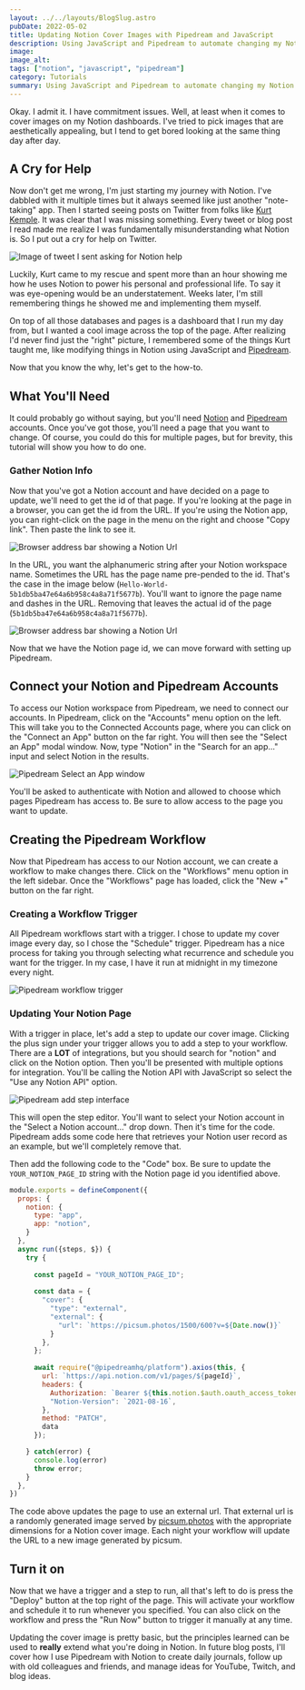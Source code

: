 ```yaml
---
layout: ../../layouts/BlogSlug.astro
pubDate: 2022-05-02
title: Updating Notion Cover Images with Pipedream and JavaScript
description: Using JavaScript and Pipedream to automate changing my Notion cover image each night.
image: 
image_alt: 
tags: ["notion", "javascript", "pipedream"] 
category: Tutorials
summary: Using JavaScript and Pipedream to automate changing my Notion cover image each night.
---
```


Okay. I admit it. I have commitment issues. Well, at least when it comes to
cover images on my Notion dashboards. I've tried to pick images that are
aesthetically appealing, but I tend to get bored looking at the same thing day
after day.

## A Cry for Help

Now don't get me wrong, I'm just starting my journey with Notion. I've dabbled
with it multiple times but it always seemed like just another "note-taking" app.
Then I started seeing posts on Twitter from folks like
[Kurt Kemple](https://twitter.com/theworstdev). It was clear that I was missing
something. Every tweet or blog post I read made me realize I was fundamentally
misunderstanding what Notion is. So I put out a cry for help on Twitter.

![Image of tweet I sent asking for Notion help](https://res.cloudinary.com/dk3rdh3yo/image/upload/v1651280565/blog/how-to-update-notion-cover-image-with-javascript/image-of-initial-tweet-for-notion-help.png)

Luckily, Kurt came to my rescue and spent more than an hour showing me how he
uses Notion to power his personal and professional life. To say it was
eye-opening would be an understatement. Weeks later, I'm still remembering
things he showed me and implementing them myself.

On top of all those databases and pages is a dashboard that I run my day from,
but I wanted a cool image across the top of the page. After realizing I'd never
find just the "right" picture, I remembered some of the things Kurt taught me,
like modifying things in Notion using JavaScript and
[Pipedream](https://pipedream.com/).

Now that you know the why, let's get to the how-to.

## What You'll Need

It could probably go without saying, but you'll need
[Notion](https://www.notion.so/) and [Pipedream](https://pipedream.com/)
accounts. Once you've got those, you'll need a page that you want to change. Of
course, you could do this for multiple pages, but for brevity, this tutorial
will show you how to do one.

### Gather Notion Info

Now that you've got a Notion account and have decided on a page to update, we'll
need to get the id of that page. If you're looking at the page in a browser, you
can get the id from the URL. If you're using the Notion app, you can right-click
on the page in the menu on the right and choose "Copy link". Then paste the link
to see it.

![Browser address bar showing a Notion Url](https://res.cloudinary.com/dk3rdh3yo/image/upload/v1651285538/blog/how-to-update-notion-cover-image-with-javascript/notion-app-context-menu.png)

In the URL, you want the alphanumeric string after your Notion workspace name.
Sometimes the URL has the page name pre-pended to the id. That's the case in the
image below (`Hello-World-5b1db5ba47e64a6b958c4a8a71f5677b`). You'll want to
ignore the page name and dashes in the URL. Removing that leaves the actual id
of the page (`5b1db5ba47e64a6b958c4a8a71f5677b`).

![Browser address bar showing a Notion Url](https://res.cloudinary.com/dk3rdh3yo/image/upload/v1651285413/blog/how-to-update-notion-cover-image-with-javascript/notion-browser-address-bar.png)

Now that we have the Notion page id, we can move forward with setting up
Pipedream.

## Connect your Notion and Pipedream Accounts

To access our Notion workspace from Pipedream, we need to connect our accounts.
In Pipedream, click on the "Accounts" menu option on the left. This will take
you to the Connected Accounts page, where you can click on the "Connect an App"
button on the far right. You will then see the "Select an App" modal window. Now,
type "Notion" in the "Search for an app..." input and select Notion in the
results.

![Pipedream Select an App window](https://res.cloudinary.com/dk3rdh3yo/image/upload/v1651330319/blog/how-to-update-notion-cover-image-with-javascript/pipedream-connect-app.png)

You'll be asked to authenticate with Notion and allowed to choose which pages
Pipedream has access to. Be sure to allow access to the page you want to update.

## Creating the Pipedream Workflow

Now that Pipedream has access to our Notion account, we can create a workflow to
make changes there. Click on the "Workflows" menu option in the left sidebar.
Once the "Workflows" page has loaded, click the "New +" button on the far right.

### Creating a Workflow Trigger

All Pipedream workflows start with a trigger. I chose to update my cover image
every day, so I chose the "Schedule" trigger. Pipedream has a nice process for
taking you through selecting what recurrence and schedule you want for the
trigger. In my case, I have it run at midnight in my timezone every night.

![Pipedream workflow trigger](https://res.cloudinary.com/dk3rdh3yo/image/upload/v1651333416/blog/how-to-update-notion-cover-image-with-javascript/pipedream-new-trigger.png)

### Updating Your Notion Page

With a trigger in place, let's add a step to update our cover image. Clicking
the plus sign under your trigger allows you to add a step to your workflow.
There are a **LOT** of integrations, but you should search for "notion" and
click on the Notion option. Then you'll be presented with multiple options for
integration. You'll be calling the Notion API with JavaScript so select the "Use
any Notion API" option.

![Pipedream add step interface](https://res.cloudinary.com/dk3rdh3yo/image/upload/v1651344533/blog/how-to-update-notion-cover-image-with-javascript/pipedream-add-notion-step.png)

This will open the step editor. You'll want to select your Notion account in the
"Select a Notion account..." drop down. Then it's time for the code. Pipedream
adds some code here that retrieves your Notion user record as an example, but
we'll completely remove that.

Then add the following code to the "Code" box. Be sure to update the
`YOUR_NOTION_PAGE_ID` string with the Notion page id you identified above.

```js
module.exports = defineComponent({
  props: {
    notion: {
      type: "app",
      app: "notion",
    }
  },
  async run({steps, $}) {
    try {
      
      const pageId = "YOUR_NOTION_PAGE_ID";
      
      const data = {
        "cover": {
          "type": "external",
          "external": {
            "url": `https://picsum.photos/1500/600?v=${Date.now()}`
          }
        },
      };
      
      await require("@pipedreamhq/platform").axios(this, {
        url: `https://api.notion.com/v1/pages/${pageId}`,
        headers: {
          Authorization: `Bearer ${this.notion.$auth.oauth_access_token}`,
          "Notion-Version": `2021-08-16`,
        },
        method: "PATCH",
        data
      });

    } catch(error) {
      console.log(error)
      throw error;
    }
  },
})
```

The code above updates the page to use an external url. That external url is a
randomly generated image served by [picsum.photos](https://picsum.photos/) with
the appropriate dimensions for a Notion cover image. Each night your workflow
will update the URL to a new image generated by picsum.

## Turn it on

Now that we have a trigger and a step to run, all that's left to do is press the
"Deploy" button at the top right of the page. This will activate your workflow
and schedule it to run whenever you specified. You can also click on the workflow
and press the "Run Now" button to trigger it manually at any time.

Updating the cover image is pretty basic, but the principles learned can be
used to **really** extend what you're doing in Notion. In future blog posts,
I'll cover how I use Pipedream with Notion to create daily journals, follow up
with old colleagues and friends, and manage ideas for YouTube, Twitch, and blog
ideas.
